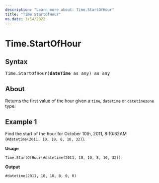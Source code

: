 ```yaml
---
description: "Learn more about: Time.StartOfHour"
title: "Time.StartOfHour"
ms.date: 3/14/2022
---
```

# Time.StartOfHour

## Syntax

<pre>
Time.StartOfHour(<b>dateTime</b> as any) as any
</pre>
  
## About

Returns the first value of the hour given a `time`, `datetime` or `datetimezone` type.

## Example 1

Find the start of the hour for October 10th, 2011, 8:10:32AM (`#datetime(2011, 10, 10, 8, 10, 32)`).

**Usage**

```powerquery-m
Time.StartOfHour(#datetime(2011, 10, 10, 8, 10, 32))
```

**Output**

`#datetime(2011, 10, 10, 8, 0, 0)`

